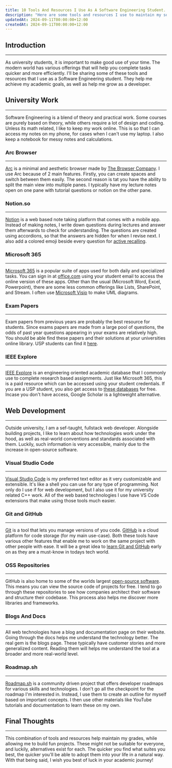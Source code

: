 ```yaml
---
title: 10 Tools And Resources I Use As A Software Engineering Student.
description: "Here are some tools and resources I use to maintain my software engineering grades and grow as a developer."
updatedAt: 2024-09-11T00:00:00+12:00
createdAt: 2024-09-11T00:00:00+12:00
---
```


## Introduction

---

As university students, it is important to make good use of your time. The modern world has various offerings that will help you complete tasks quicker and more efficiently. I'll be sharing some of these tools and resources that I use as a Software Engineering student. They help me achieve my academic goals, as well as help me grow as a developer.

## University Work

---

Software Engineering is a blend of theory and practical work. Some courses are purely based on theory, while others require a lot of design and coding. Unless its math related, I like to keep my work online. This is so that I can access my notes on my phone, for cases when I can't use my laptop. I also keep a notebook for messy notes and calculations.

### Arc Browser

---

[Arc](https://arc.net) is a minimal and aesthetic browser made by [The Browser Company](https://thebrowser.company). I use Arc because of 2 main features. Firstly, you can create spaces and switch between them easily. The second reason is tat you have the ability to split the main view into multiple panes. I typically have my lecture notes open on one pane with tutorial questions or notion on the other pane.

### Notion.so

---

[Notion](https://www.notion.so/product) is a web based note taking platform that comes with a mobile app. Instead of making notes, I write down questions during lectures and answer them afterwards to check for understanding. The questions are created using accordions, so that the answers are hidden for when I revise next. I also add a colored emoji beside every question for [active recalling](https://upchieve.org/blog/active-recall-studying-methods).

### Microsoft 365

---

[Microsoft 365](https://www.microsoft365.com) is a popular suite of apps used for both daily and specialized tasks. You can sign in at [office.com](https://office.com) using your student email to access the online version of these apps. Other than the usual (Microsoft Word, Excel, Powerpoint), there are some less common offerings like Lists, SharePoint, and Stream. I often use [Microsoft Visio](https://www.microsoft.com/en-us/microsoft-365/visio/flowchart-software) to make UML diagrams.

### Exam Papers

---

Exam papers from previous years are probably the best resource for students. Since exams papers are made from a large pool of questions, the odds of past year questions appearing in your exams are relatively high. You should be able find these papers and their solutions at your universities online library. USP students can find it [here](https://drive.google.com/drive/folders/0B_1CX9ob0Ab3M21kTzlibF9sck0).

### IEEE Explore

---

[IEEE Explore](https://ieeexplore.ieee.org/Xplore/home.jsp) is an engineering oriented academic database that I commonly use to complete research based assignments. Just like Microsoft 365, this is a paid resource which can be accessed using your student credentials. If you are a USP student, you also get access to [these databases](https://usp.ac.fj.libguides.com/az.php) for free. Incase you don't have access, Google Scholar is a lightweight alternative.

## Web Development

---

Outside university, I am a sef-taught, fullstack web developer. Alongside building projects, I like to learn about how technologies work under the hood, as well as real-world conventions and standards associated with them. Luckily, such information is very accessible, mainly due to the increase in open-source software.

### Visual Studio Code

---

[Visual Studio Code](https://code.visualstudio.com) is my preferred text editor as it very customizable and extensible. It's like a shell you can use for any type of programming. Not only do I use if for web development, but I also use it for my university related C++ work. All of the web based technologies I use have VS Code extensions that make using those tools much easier.

### Git and GitHub

---

[Git](https://git-scm.com) is a tool that lets you manage versions of you code. [GitHub](https://github.com/home) is a cloud platform for code storage (for my main use-case). Both these tools have various other features that enable me to work on the same project with other people with ease. It will be a great idea to [learn Git and GitHub](https://cs000.dev) early on as they are a must-know in todays tech world.

### OSS Repositories

---

GitHub is also home to some of the worlds largest [open-source software](https://www.ibm.com/topics/open-source). This means you can view the source code of projects for free. I tend to go through these repositories to see how companies architect their software and structure their codebase. This process also helps me discover more libraries and frameworks.

### Blogs And Docs

---

All web technologies have a blog and documentation page on their website. Going through the docs helps me understand the technology better. The real gem is the blogs page. These typically have customer stories and more generalized content. Reading them will helps me understand the tool at a broader and more real-world level.

### Roadmap.sh

---

[Roadmap.sh](https://roadmap.sh) is a community driven project that offers developer roadmaps for various skills and technologies. I don't go all the checkpoint for the roadmap I'm interested in. Instead, I use them to create an outline for myself based on important concepts. I then use other materials like YouTube tutorials and documentation to learn these on my own.

## Final Thoughts

---

This combination of tools and resources help maintain my grades, while allowing me to build fun projects. These might not be suitable for everyone, and luckily, alternatives exist for each. The quicker you find what suites you best, the quicker you'll be able to adopt them into your life in a natural way. With that being said, I wish you best of luck in your academic journey!
